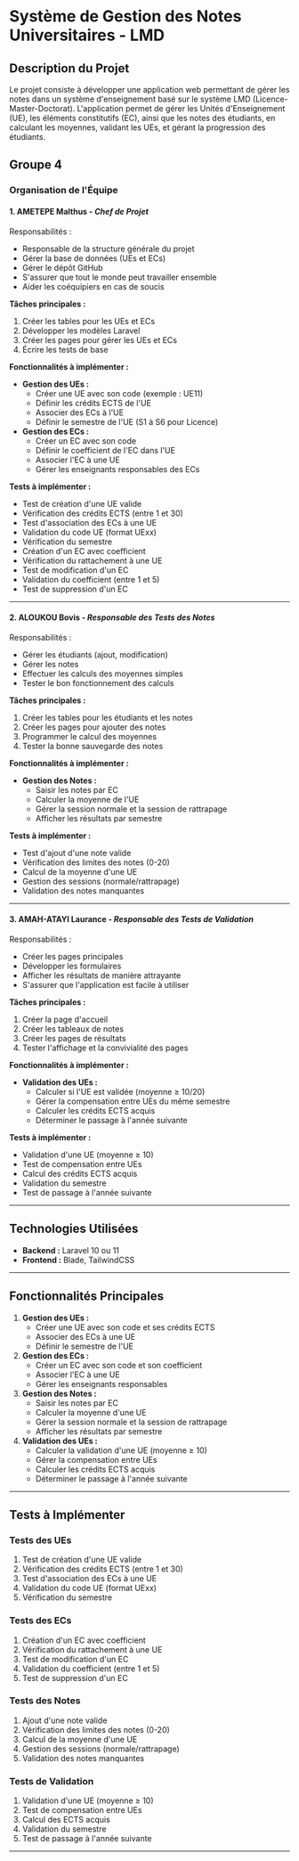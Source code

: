 # Système de Gestion des Notes Universitaires - LMD

## Description du Projet

Le projet consiste à développer une application web permettant de gérer les notes dans un système d'enseignement basé sur le système LMD (Licence-Master-Doctorat). L'application permet de gérer les Unités d'Enseignement (UE), les éléments constitutifs (EC), ainsi que les notes des étudiants, en calculant les moyennes, validant les UEs, et gérant la progression des étudiants.

## Groupe 4

### Organisation de l'Équipe

#### 1. **AMETEPE Malthus** - *Chef de Projet*

Responsabilités :
- Responsable de la structure générale du projet
- Gérer la base de données (UEs et ECs)
- Gérer le dépôt GitHub
- S'assurer que tout le monde peut travailler ensemble
- Aider les coéquipiers en cas de soucis

**Tâches principales :**
1. Créer les tables pour les UEs et ECs
2. Développer les modèles Laravel
3. Créer les pages pour gérer les UEs et ECs
4. Écrire les tests de base

**Fonctionnalités à implémenter :**
- **Gestion des UEs :**
  - Créer une UE avec son code (exemple : UE11)
  - Définir les crédits ECTS de l'UE
  - Associer des ECs à l'UE
  - Définir le semestre de l'UE (S1 à S6 pour Licence)
- **Gestion des ECs :**
  - Créer un EC avec son code
  - Définir le coefficient de l'EC dans l'UE
  - Associer l'EC à une UE
  - Gérer les enseignants responsables des ECs

**Tests à implémenter :**
- Test de création d'une UE valide
- Vérification des crédits ECTS (entre 1 et 30)
- Test d'association des ECs à une UE
- Validation du code UE (format UExx)
- Vérification du semestre
- Création d'un EC avec coefficient
- Vérification du rattachement à une UE
- Test de modification d'un EC
- Validation du coefficient (entre 1 et 5)
- Test de suppression d'un EC

---

#### 2. **ALOUKOU Bovis** - *Responsable des Tests des Notes*

Responsabilités :
- Gérer les étudiants (ajout, modification)
- Gérer les notes
- Effectuer les calculs des moyennes simples
- Tester le bon fonctionnement des calculs

**Tâches principales :**
1. Créer les tables pour les étudiants et les notes
2. Créer les pages pour ajouter des notes
3. Programmer le calcul des moyennes
4. Tester la bonne sauvegarde des notes

**Fonctionnalités à implémenter :**
- **Gestion des Notes :**
  - Saisir les notes par EC
  - Calculer la moyenne de l'UE
  - Gérer la session normale et la session de rattrapage
  - Afficher les résultats par semestre

**Tests à implémenter :**
- Test d'ajout d'une note valide
- Vérification des limites des notes (0-20)
- Calcul de la moyenne d'une UE
- Gestion des sessions (normale/rattrapage)
- Validation des notes manquantes

---

#### 3. **AMAH-ATAYI Laurance** - *Responsable des Tests de Validation*

Responsabilités :
- Créer les pages principales
- Développer les formulaires
- Afficher les résultats de manière attrayante
- S'assurer que l'application est facile à utiliser

**Tâches principales :**
1. Créer la page d'accueil
2. Créer les tableaux de notes
3. Créer les pages de résultats
4. Tester l'affichage et la convivialité des pages

**Fonctionnalités à implémenter :**
- **Validation des UEs :**
  - Calculer si l'UE est validée (moyenne ≥ 10/20)
  - Gérer la compensation entre UEs du même semestre
  - Calculer les crédits ECTS acquis
  - Déterminer le passage à l'année suivante

**Tests à implémenter :**
- Validation d'une UE (moyenne ≥ 10)
- Test de compensation entre UEs
- Calcul des crédits ECTS acquis
- Validation du semestre
- Test de passage à l'année suivante

---

## Technologies Utilisées

- **Backend :** Laravel 10 ou 11  
- **Frontend :** Blade, TailwindCSS

---

## Fonctionnalités Principales

1. **Gestion des UEs :**
   - Créer une UE avec son code et ses crédits ECTS
   - Associer des ECs à une UE
   - Définir le semestre de l'UE
2. **Gestion des ECs :**
   - Créer un EC avec son code et son coefficient
   - Associer l'EC à une UE
   - Gérer les enseignants responsables
3. **Gestion des Notes :**
   - Saisir les notes par EC
   - Calculer la moyenne d'une UE
   - Gérer la session normale et la session de rattrapage
   - Afficher les résultats par semestre
4. **Validation des UEs :**
   - Calculer la validation d'une UE (moyenne ≥ 10)
   - Gérer la compensation entre UEs
   - Calculer les crédits ECTS acquis
   - Déterminer le passage à l'année suivante

---

## Tests à Implémenter

### Tests des UEs
1. Test de création d'une UE valide  
2. Vérification des crédits ECTS (entre 1 et 30)  
3. Test d'association des ECs à une UE  
4. Validation du code UE (format UExx)  
5. Vérification du semestre  

### Tests des ECs
1. Création d'un EC avec coefficient  
2. Vérification du rattachement à une UE  
3. Test de modification d'un EC  
4. Validation du coefficient (entre 1 et 5)  
5. Test de suppression d'un EC  

### Tests des Notes
1. Ajout d'une note valide  
2. Vérification des limites des notes (0-20)  
3. Calcul de la moyenne d'une UE  
4. Gestion des sessions (normale/rattrapage)  
5. Validation des notes manquantes  

### Tests de Validation
1. Validation d'une UE (moyenne ≥ 10)  
2. Test de compensation entre UEs  
3. Calcul des ECTS acquis  
4. Validation du semestre  
5. Test de passage à l'année suivante

--- 
